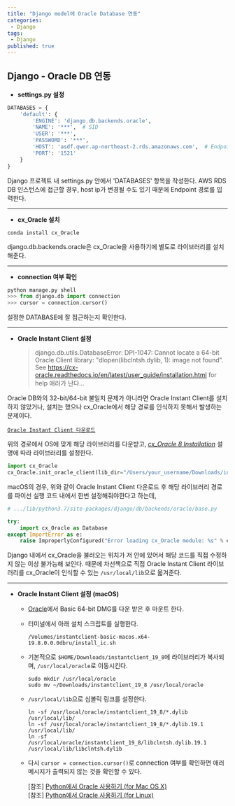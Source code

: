 ```yaml
---
title: "Django model에 Oracle Database 연동"
categories:
 - Django
tags:
 - Django
published: true
---
```


## Django - Oracle DB 연동

+ **settings.py 설정**
```python
DATABASES = {
	'default': {
		'ENGINE': 'django.db.backends.oracle',
		'NAME': '***',  # SID
		'USER': '***',
		'PASSWORD': '***',
		'HOST': 'asdf.qwer.ap-northeast-2.rds.amazonaws.com',  # Endpoint 또는 host명
		'PORT': '1521'
	}
}
```
Django 프로젝트 내 settings.py 안에서 'DATABASES' 항목을 작성한다. AWS RDS DB 인스턴스에 접근할 경우, host ip가 변경될 수도 있기 때문에 Endpoint 경로를 입력한다.

---
+ **cx_Oracle 설치**
```
conda install cx_Oracle
```
django.db.backends.oracle은 cx_Oracle을 사용하기에 별도로 라이브러리를 설치해준다.

---
+ **connection 여부 확인**
```python
python manage.py shell
>>> from django.db import connection
>>> cursor = connection.cursor()
```
설정한 DATABASE에 잘 접근하는지 확인한다.

---
+ **Oracle Instant Client 설정**
	>django.db.utils.DatabaseError: DPI-1047: Cannot locate a 64-bit Oracle Client library: "dlopen(libclntsh.dylib, 1): image not found". See https://cx-oracle.readthedocs.io/en/latest/user_guide/installation.html for help
애러가 난다...

Oracle DB와의 32-bit/64-bit 불일치 문제가 아니라면 Oracle Instant Client를 설치하지 않았거나, 설치는 했으나 cx_Oracle에서 해당 경로를 인식하지 못해서 발생하는 문제이다.

[`Oracle Instant Client 다운로드`](https://www.oracle.com/database/technologies/instant-client/downloads.html)

위의 경로에서 OS에 맞게 해당 라이브러리를 다운받고, [*cx_Oracle 8 Installation*](https://cx-oracle.readthedocs.io/en/latest/user_guide/installation.html#) 설명에 따라 라이브러리를 설정한다.

```python
import cx_Oracle
cx_Oracle.init_oracle_client(lib_dir="/Users/your_username/Downloads/instantclient_19_8")
```
macOS의 경우, 위와 같이 Oracle Instant Client 다운로드 후 해당 라이브러리 경로를 파이선 실행 코드 내에서 한번 설정해줘야한다고 하는데,
```python
# .../lib/python3.7/site-packages/django/db/backends/oracle/base.py

try:  
    import cx_Oracle as Database  
except ImportError as e:  
    raise ImproperlyConfigured("Error loading cx_Oracle module: %s" % e)
```
Django 내에서 cx_Oracle을 불러오는 위치가 저 안에 있어서 해당 코드를 직접 수정하지 않는 이상 불가능해 보인다. 때문에 차선책으로 직접 Oracle Instant Client 라이브러리를 cx_Oracle이 인식할 수 있는 `/usr/local/lib`으로 옯겨준다.

---
+ **Oracle Instant Client 설정 (macOS)**
	+ [Oracle](https://www.oracle.com/database/technologies/instant-client/macos-intel-x86-downloads.html)에서 Basic 64-bit DMG를 다운 받은 후 마운트 한다.
	+ 터미널에서 아래 설치 스크립트를 실행한다.
		```
		/Volumes/instantclient-basic-macos.x64-19.8.0.0.0dbru/install_ic.sh
		```
	+ 기본적으로 `$HOME/Downloads/instantclient_19_8`에 라이브러리가 복사되며, `/usr/local/oracle`로 이동시킨다.
		```
		sudo mkdir /usr/local/oracle
		sudo mv ~/Downloads/instantclient_19_8 /usr/local/oracle
		```
	+ `/usr/local/lib`으로 심볼릭 링크를 설정한다.
		```
		ln -sf /usr/local/oracle/instantclient_19_8/*.dylib /usr/local/lib/
		ln -sf /usr/local/oracle/instantclient_19_8/*.dylib.19.1 /usr/local/lib/
		ln -sf /usr/local/oracle/instantclient_19_8/libclntsh.dylib.19.1 /usr/local/lib/libclntsh.dylib
		```
	+ 다시 `cursor = connection.cursor()`로 connection 여부를 확인하면 애러 메시지가 출력되지 않는 것을 확인할 수 있다.

		[참조] [Python에서 Oracle 사용하기 (for Mac OS X)](https://davelogs.tistory.com/23)  
		[참조] [Python에서 Oracle 사용하기 (for Linux)](https://davelogs.tistory.com/24)   

<!--stackedit_data:
eyJoaXN0b3J5IjpbMTQ3NTE1MjgzNiwyMjQzMTE1MzQsLTcxOT
IyODE1OCw3MTM5NzU3MCw1ODU2NzQ2MzgsMjAyOTk5MDg0LC0x
MjM3NDEwNTM0LDIwOTkzMDcwNjksLTIwNDQwMTY5MDksLTE4Mz
c4ODY0NzcsLTE0MjMyNjYwNjVdfQ==
-->